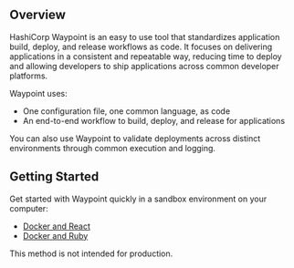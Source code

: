 Overview
-------------------------------
HashiCorp Waypoint is an easy to use tool that standardizes application build, deploy, and release workflows as code. It focuses on delivering applications in a consistent and repeatable way, reducing time to deploy and allowing developers to ship applications across common developer platforms.

Waypoint uses:
* One configuration file, one common language, as code
* An end-to-end workflow to build, deploy, and release for applications

You can also use Waypoint to validate deployments across distinct environments through common execution and logging.

Getting Started
-------------------------------

<!-- Add the getting started Docs link when the file has been committed to the project -->

Get started with Waypoint quickly in a sandbox environment on your computer:
* [Docker and React](https://github.com/hashicorp/waypoint-examples/tree/reactjs-sample/reactjs)
* [Docker and Ruby](https://github.com/hashicorp/waypoint-examples/tree/Ruby-README-guide/ruby)

This method is not intended for production.

<!-- Commenting out Documentation and Resources until we have the website published

Documentation & Guides
-------------------------------
Documentation is available on the Waypoint website [here](https://www.waypointproject.io/docs/index.html).

Resources
-------------------------------

* Website
  * [www.waypointproject.io](https://www.waypointproject.io)
* Contributing to Waypoint and Building Plugins
  * [Waypoint Developer Integration Guide](https://www.waypointproject.io/docs/future-link) -->